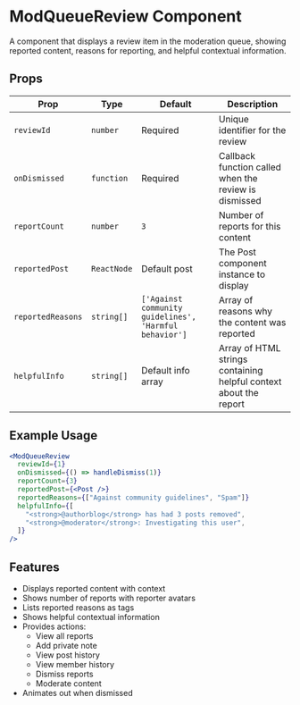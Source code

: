 # ModQueueReview Component

A component that displays a review item in the moderation queue, showing reported content, reasons for reporting, and helpful contextual information.

## Props

| Prop              | Type        | Default                                                | Description                                                       |
| ----------------- | ----------- | ------------------------------------------------------ | ----------------------------------------------------------------- |
| `reviewId`        | `number`    | Required                                               | Unique identifier for the review                                  |
| `onDismissed`     | `function`  | Required                                               | Callback function called when the review is dismissed             |
| `reportCount`     | `number`    | `3`                                                    | Number of reports for this content                                |
| `reportedPost`    | `ReactNode` | Default post                                           | The Post component instance to display                            |
| `reportedReasons` | `string[]`  | `['Against community guidelines', 'Harmful behavior']` | Array of reasons why the content was reported                     |
| `helpfulInfo`     | `string[]`  | Default info array                                     | Array of HTML strings containing helpful context about the report |

## Example Usage

```jsx
<ModQueueReview
  reviewId={1}
  onDismissed={() => handleDismiss(1)}
  reportCount={3}
  reportedPost={<Post />}
  reportedReasons={["Against community guidelines", "Spam"]}
  helpfulInfo={[
    "<strong>@authorblog</strong> has had 3 posts removed",
    "<strong>@moderator</strong>: Investigating this user",
  ]}
/>
```

## Features

- Displays reported content with context
- Shows number of reports with reporter avatars
- Lists reported reasons as tags
- Shows helpful contextual information
- Provides actions:
  - View all reports
  - Add private note
  - View post history
  - View member history
  - Dismiss reports
  - Moderate content
- Animates out when dismissed
